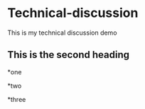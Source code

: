 # Technical-discussion
This is my technical discussion demo

## This is the second heading

*one

*two 

*three
